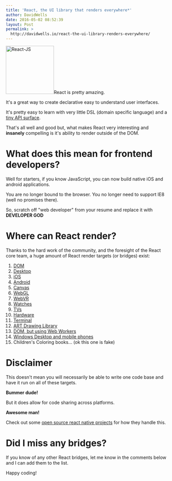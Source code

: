 ```yaml
---
title: 'React, the UI library that renders everywhere*'
author: DavidWells
date: 2016-05-02 08:52:39
layout: Post
permalink: >
  http://davidwells.io/react-the-ui-library-renders-everywhere/
---
```


<img src="http://davidwells.io/wp-content/uploads/2016/04/React-JS-150x150.png" alt="React-JS" width="150" height="150" class="right size-thumbnail wp-image-5265" />React is pretty amazing.

It's a great way to create declarative easy to understand user interfaces.

It's pretty easy to learn with very little DSL (domain specific language) and a [tiny API surface](https://facebook.github.io/react/docs/component-specs.html).

That's all well and good but, what makes React very interesting and **insanely** compelling is it's ability to render outside of the DOM.

# What does this mean for frontend developers?

Well for starters, if you know JavaScript, you can now build native iOS and android applications.

You are no longer bound to the browser. You no longer need to support IE8 (well no promises there).

So, scratch off "web developer" from your resume and replace it with **DEVELOPER GOD**

# Where can React render?

Thanks to the hard work of the community, and the foresight of the React core team, a huge amount of React render targets (or bridges) exist:

1. [DOM](http://facebook.github.io/react/)
1. [Desktop](http://electron.atom.io/)
1. [iOS](https://facebook.github.io/react-native/)
1. [Android](https://facebook.github.io/react-native/docs/android-setup.html)
1. [Canvas](https://github.com/Flipboard/react-canvas)
1. [WebGL](https://github.com/Izzimach/react-pixi)
1. [WebVR](https://github.com/clayallsopp/react-vr)
1. [Watches](https://github.com/garbles/react-pebble-demo)
1. [TVs](https://www.youtube.com/watch?v=eNC0mRYGWgc)
1. [Hardware](http://iamdustan.com/2015/12/16/react-hardware/)
1. [Terminal](https://github.com/Yomguithereal/react-blessed#demo)
1. [ART Drawing Library](https://github.com/reactjs/react-art)
1. [DOM, but using Web Workers](https://github.com/web-perf/react-worker-dom)
1. [Windows Desktop and mobile phones](https://github.com/ReactWindows/react-native-windows)
1. Children's Coloring books... (ok this one is fake)

# Disclaimer

This doesn't mean you will necessarily be able to write one code base and have it run on all of these targets.

**Bummer dude!**

But it does allow for code sharing across platforms.  

**Awesome man!**

Check out some [open source react native projects](https://react.rocks/tag/ReactNative) for how they handle this.

# Did I miss any bridges?

If you know of any other React bridges, let me know in the comments below and I can add them to the list.

Happy coding!
